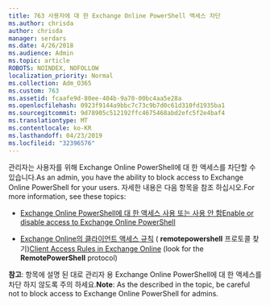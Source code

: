 ```yaml
---
title: 763 사용자에 대 한 Exchange Online PowerShell 액세스 차단
ms.author: chrisda
author: chrisda
manager: serdars
ms.date: 4/26/2018
ms.audience: Admin
ms.topic: article
ROBOTS: NOINDEX, NOFOLLOW
localization_priority: Normal
ms.collection: Adm_O365
ms.custom: 763
ms.assetid: fcaafe9d-80ee-404b-9a70-00bc4aa5e28a
ms.openlocfilehash: 0923f9144a9bbc7c73c9b7d0c61d310fd1935ba1
ms.sourcegitcommit: 9d78905c512192ffc4675468abd2efc5f2e4baf4
ms.translationtype: MT
ms.contentlocale: ko-KR
ms.lasthandoff: 04/23/2019
ms.locfileid: "32396576"
---
```

<span data-ttu-id="b0132-102">관리자는 사용자를 위해 Exchange Online PowerShell에 대 한 액세스를 차단할 수 있습니다.</span><span class="sxs-lookup"><span data-stu-id="b0132-102">As an admin, you have the ability to block access to Exchange Online PowerShell for your users.</span></span> <span data-ttu-id="b0132-103">자세한 내용은 다음 항목을 참조 하십시오.</span><span class="sxs-lookup"><span data-stu-id="b0132-103">For more information, see these topics:</span></span>

- [<span data-ttu-id="b0132-104">Exchange Online PowerShell에 대 한 액세스 사용 또는 사용 안 함</span><span class="sxs-lookup"><span data-stu-id="b0132-104">Enable or disable access to Exchange Online PowerShell</span></span>](https://docs.microsoft.com/powershell/exchange/exchange-online/disable-access-to-exchange-online-powershell)

- <span data-ttu-id="b0132-105">[Exchange Online의 클라이언트 액세스 규칙](https://technet.microsoft.com/library/mt842508.aspx) ( **remotepowershell** 프로토콜 찾기)</span><span class="sxs-lookup"><span data-stu-id="b0132-105">[Client Access Rules in Exchange Online](https://technet.microsoft.com/library/mt842508.aspx) (look for the **RemotePowerShell** protocol)</span></span> 

<span data-ttu-id="b0132-106">**참고**: 항목에 설명 된 대로 관리자 용 Exchange Online PowerShell에 대 한 액세스를 차단 하지 않도록 주의 하세요.</span><span class="sxs-lookup"><span data-stu-id="b0132-106">**Note**: As the described in the topic, be careful not to block access to Exchange Online PowerShell for admins.</span></span>
